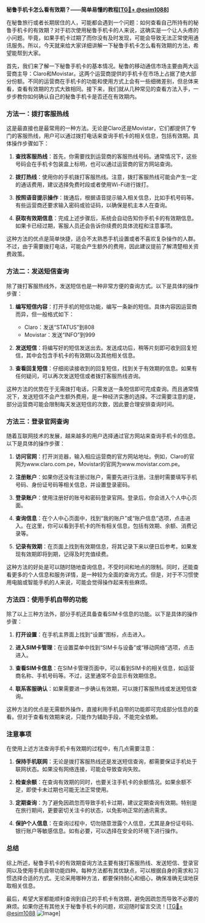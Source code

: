 **秘鲁手机卡怎么看有效期？——简单易懂的教程[[TG💪+ @esim1088](https://t.me/s/esim1088)]**

在秘鲁旅行或者长期居住的人，可能都会遇到一个问题：如何查看自己所持有的秘鲁手机卡的有效期？对于初次使用秘鲁手机卡的人来说，这确实是一个让人头疼的小问题。毕竟，如果手机卡过期了而你没有及时发现，可能会导致无法正常使用通讯服务。所以，今天就来给大家详细讲解一下秘鲁手机卡怎么看有效期的方法，希望能帮到大家。

首先，我们来了解一下秘鲁手机卡的基本情况。秘鲁的移动通信市场主要由两大运营商主导：Claro和Movistar。这两个运营商提供的手机卡在市场上占据了绝大部分份额。不同的运营商在手机卡的功能和使用方式上会有一些细微差别，但总体来看，查看有效期的方式大致相同。接下来，我们就从几种常见的查看方法入手，一步步教你如何确认自己的秘鲁手机卡是否还在有效期内。

### 方法一：拨打客服热线

这是最直接也是最常用的一种方法。无论是Claro还是Movistar，它们都提供了专门的客服热线，用户可以通过拨打电话来查询手机卡的相关信息，包括有效期。具体操作步骤如下：

1. **查找客服热线**：首先，你需要找到运营商的客服热线号码。通常情况下，这些号码会在手机卡包装盒上标明，也可以通过运营商的官方网站查询。
   
2. **拨打热线**：使用你的手机拨打客服热线。注意，拨打客服热线可能会产生一定的通话费用，建议选择免费时段或者使用Wi-Fi进行拨打。

3. **按照语音提示操作**：拨通后，根据语音提示输入相关信息，比如手机号码等。有些运营商还要求输入密码或验证码，以确保是机主本人在查询。

4. **获取有效期信息**：完成上述步骤后，系统会自动告知你手机卡的有效期信息。如果卡已经过期，客服人员还会告诉你续费的具体流程和注意事项。

这种方法的优点是简单快捷，适合不太熟悉手机设置或者不喜欢复杂操作的人群。不过，由于需要拨打电话，可能会产生额外的费用，因此建议提前了解清楚相关资费政策。

### 方法二：发送短信查询

除了拨打客服热线外，发送短信也是一种非常方便的查询方式。以下是具体的操作步骤：

1. **编写短信内容**：打开手机的短信功能，编写一条新的短信。具体内容因运营商而异，但一般格式如下：
   - Claro：发送“STATUS”到808
   - Movistar：发送“INFO”到999
   
2. **发送短信**：将编写好的短信发送出去。发送成功后，稍等片刻即可收到回复短信，其中会包含手机卡的有效期以及其他相关信息。

3. **查看回复短信**：仔细阅读接收到的回复短信，找到关于有效期的信息。如果有任何疑问，可以再次发送短信或者拨打客服热线咨询。

这种方法的优势在于无需拨打电话，只需发送一条短信即可完成查询。而且通常情况下，发送短信不会产生额外费用，是一种经济实惠的选择。不过需要注意的是，部分运营商可能会限制每天发送短信的次数，因此要合理安排查询时间。

### 方法三：登录官网查询

随着互联网技术的发展，越来越多的用户选择通过官方网站来查询手机卡的信息。以下是具体的操作步骤：

1. **访问官网**：打开浏览器，输入相应运营商的官方网站地址。例如，Claro的官网为www.claro.com.pe，Movistar的官网为www.movistar.com.pe。

2. **注册账户**：如果你还没有注册过账户，需要先进行注册。注册时需要填写手机号码、身份证号码等相关信息，并设置登录密码。

3. **登录账户**：使用注册好的账号和密码登录官网。登录后，你会进入个人中心页面。

4. **查询信息**：在个人中心页面中，找到“我的账户”或“账户信息”选项，点击进入。在这里，你可以看到手机卡的所有相关信息，包括有效期、余额、消费记录等。

5. **记录有效期**：在页面上找到有效期信息，将其记录下来以便日后参考。如果发现有效期即将到期，记得及时充值续费。

这种方法的好处是可以随时随地查询信息，不受时间和地点的限制。同时，还能查看更多的个人信息和服务详情，是一种较为全面的查询方式。但是，对于不习惯使用电脑或智能手机的人来说，可能会觉得操作起来有些麻烦。

### 方法四：使用手机自带的功能

除了以上三种方法外，部分手机还具备查看SIM卡信息的功能。以下是具体的操作步骤：

1. **打开设置**：在手机主界面上找到“设置”图标，点击进入。

2. **进入SIM卡管理**：在设置菜单中找到“SIM卡与设备”或“移动网络”选项，点击进入。

3. **查看SIM卡信息**：在SIM卡管理页面中，可以看到SIM卡的相关信息，如运营商名称、手机号码等。不过，这里通常不会显示有效期信息。

4. **联系客服确认**：如果需要进一步确认有效期，可以拨打客服热线或发送短信查询。

这种方法的优点是无需额外操作，直接利用手机自带的功能即可完成部分信息的查看。但对于查看有效期来说，只能作为辅助手段，不能完全依赖。

### 注意事项

在使用上述方法查询手机卡有效期的过程中，有几点需要注意：

1. **保持手机联网**：无论是拨打客服热线还是发送短信查询，都需要保证手机处于联网状态。如果没有网络连接，可能会导致查询失败。

2. **检查余额**：在查询有效期的同时，也要关注手机卡的余额情况。如果余额不足，即使卡未过期也可能无法正常使用。

3. **定期查询**：为了避免因疏忽而导致手机卡过期，建议定期查询有效期。特别是在旅行期间，更要密切关注卡的状态，以免影响正常的通讯需求。

4. **保护个人信息**：在查询过程中，切勿随意泄露个人信息，尤其是身份证号码、银行账户等敏感信息。如有必要，可以选择在安全的环境下进行操作。

### 总结

综上所述，秘鲁手机卡的有效期查询方法主要有拨打客服热线、发送短信、登录官网以及使用手机自带功能四种。每种方法都有其优缺点，可以根据自身的需求和习惯选择合适的方式。无论采用哪种方法，都要保持耐心和细心，确保准确无误地获取相关信息。

最后，希望大家都能顺利查询到自己的手机卡有效期，避免因疏忽而导致不必要的麻烦。如果你还有其他关于秘鲁手机卡的问题，欢迎随时留言交流！[[TG💪+ @esim1088](https://t.me/s/esim1088) ![Image](https://i.postimg.cc/4NQfJmqS/Snipaste-2025-05-13-00-14-12.png)]